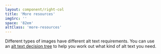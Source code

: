 ```yaml
---
layout: component/right-col
title: 'More resources'
imgSrc: ''
space: '82em'
altClass: 'more-resources'
---
```


Different types of images have different alt text requirements. You can use an [alt text decision tree](#) to help you work out what kind of alt text you need.

